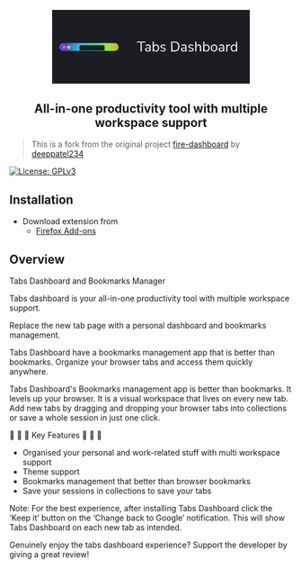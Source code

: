<p align="center">
  <img src="https://github.com/MAHcodes/tabs-dashboard/blob/master/store-assets/banner.png?raw=true" width="70%" />
</p>

<h2 align="center">All-in-one productivity tool with multiple workspace support</h2>

> This is a fork from the original project [fire-dashboard](https://github.com/deeppatel234/fire-dashboard) by [deeppatel234](https://github.com/deeppatel234/)

[![License: GPLv3](https://img.shields.io/badge/License-GPLv3-blue.svg)](https://www.gnu.org/licenses/gpl-3.0)

## Installation

- Download extension from
    - [Firefox Add-ons](https://addons.mozilla.org/en-US/firefox/addon/tabs-dashboard/)


## Overview

Tabs Dashboard and Bookmarks Manager

Tabs dashboard is your all-in-one productivity tool with multiple workspace support.

Replace the new tab page with a personal dashboard and bookmarks management.

Tabs Dashboard have a bookmarks management app that is better than bookmarks. Organize your browser tabs and access them quickly anywhere.

Tabs Dashboard's Bookmarks management app is better than bookmarks. It levels up your browser. It is a visual workspace that lives on every new tab. Add new tabs by dragging and dropping your browser tabs into collections or save a whole session in just one click. 

 🌟  🌟  🌟  Key Features  🌟  🌟  🌟

- Organised your personal and work-related stuff with multi workspace support
- Theme support
- Bookmarks management that better than browser bookmarks
- Save your sessions in collections to save your tabs

Note: For the best experience, after installing Tabs Dashboard click the ‘Keep it’ button on the ‘Change back to Google’ notification. This will show Tabs Dashboard on each new tab as intended. 

Genuinely enjoy the tabs dashboard experience? Support the developer by giving a great review!
